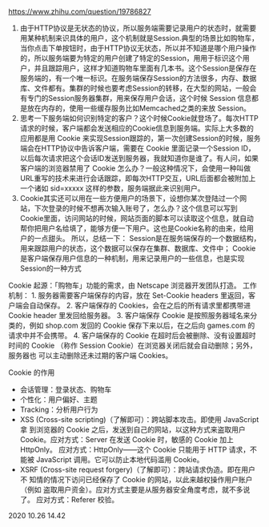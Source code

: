 https://www.zhihu.com/question/19786827

1. 由于HTTP协议是无状态的协议，所以服务端需要记录用户的状态时，就需要用某种机制来识具体的用户，这个机制就是Session.典型的场景比如购物车，当你点击下单按钮时，由于HTTP协议无状态，所以并不知道是哪个用户操作的，所以服务端要为特定的用户创建了特定的Session，用用于标识这个用户，并且跟踪用户，这样才知道购物车里面有几本书。这个Session是保存在服务端的，有一个唯一标识。在服务端保存Session的方法很多，内存、数据库、文件都有。集群的时候也要考虑Session的转移，在大型的网站，一般会有专门的Session服务器集群，用来保存用户会话，这个时候 Session 信息都是放在内存的，使用一些缓存服务比如Memcached之类的来放 Session。
2. 思考一下服务端如何识别特定的客户？这个时候Cookie就登场了。每次HTTP请求的时候，客户端都会发送相应的Cookie信息到服务端。实际上大多数的应用都是用 Cookie 来实现Session跟踪的，第一次创建Session的时候，服务端会在HTTP协议中告诉客户端，需要在 Cookie 里面记录一个Session ID，以后每次请求把这个会话ID发送到服务器，我就知道你是谁了。有人问，如果客户端的浏览器禁用了 Cookie 怎么办？一般这种情况下，会使用一种叫做URL重写的技术来进行会话跟踪，即每次HTTP交互，URL后面都会被附加上一个诸如 sid=xxxxx 这样的参数，服务端据此来识别用户。
3.  Cookie其实还可以用在一些方便用户的场景下，设想你某次登陆过一个网站，下次登录的时候不想再次输入账号了，怎么办？这个信息可以写到Cookie里面，访问网站的时候，网站页面的脚本可以读取这个信息，就自动帮你把用户名给填了，能够方便一下用户。这也是Cookie名称的由来，给用户的一点甜头。
   所以，总结一下：
   Session是在服务端保存的一个数据结构，用来跟踪用户的状态，这个数据可以保存在集群、数据库、文件中；
   Cookie是客户端保存用户信息的一种机制，用来记录用户的一些信息，也是实现Session的一种方式







Cookie 起源：「购物⻋」功能的需求，由 Netscape 浏览器开发团队打造。 ⼯作机制： 1. 服务器需要客户端保存的内容，放在 Set-Cookie headers ⾥返回，客 户端会⾃动保存。 2. 客户端保存的 Cookies，会在之后的所有请求⾥都携带进 Cookie header ⾥发回给服务器。 3. 客户端保存 Cookie 是按照服务器域名来分类的，例如 shop.com 发回的 Cookie 保存下来以后，在之后向 games.com 的请求中并不会携带。 4. 客户端保存的 Cookie 在超时后会被删除、没有设置超时时间的 Cookie （称作 Session Cookie）在浏览器关闭后就会⾃动删除；另外，服务器也 可以主动删除还未过期的客户端 Cookies。

Cookie 的作⽤ 

- 会话管理：登录状态、购物⻋
- 个性化：⽤户偏好、主题
- Tracking：分析⽤户⾏为
- XSS (Cross-site scripting)（了解即可）：跨站脚本攻击。即使⽤ JavaScript 拿 到浏览器的 Cookie 之后，发送到⾃⼰的⽹站，以这种⽅式来盗取⽤户 Cookie。应对⽅式：Server 在发送 Cookie 时，敏感的 Cookie 加上 HttpOnly。 应对⽅式：HttpOnly——这个 Cookie 只能⽤于 HTTP 请求，不能被 JavaScript 调⽤。它可以防⽌本地代码滥⽤ Cookie。
- XSRF (Cross-site request forgery)（了解即可）：跨站请求伪造。即在⽤户不 知情的情况下访问已经保存了 Cookie 的⽹站，以此来越权操作⽤户账户（例如 盗取⽤户资⾦）。应对⽅式主要是从服务器安全⻆度考虑，就不多说了。 应对⽅式：Referer 校验。





2020 10.26 14.42
